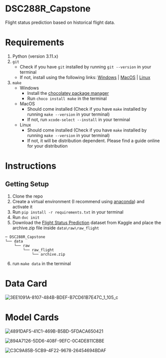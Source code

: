 # DSC288R_Capstone
Flight status prediction based on historical flight data.

# Requirements
1. Python (version 3.11.x)
2. ```git```
    - Check if you have ```git``` installed by running ```git --version``` in your terminal 
    - If not, install using the following links: [Windows](https://git-scm.com/downloads/win) | [MacOS](https://git-scm.com/downloads/mac) |  [Linux](https://git-scm.com/downloads/linux)
3. ```make``` 
    - Windows
        - Install the [chocolatey package manager](https://chocolatey.org/install)
        - Run ```choco install make``` in the terminal
    - MacOS
        - Should come installed (Check if you have ```make``` installed by running ```make --version``` in your terminal)
        - If not, run ```xcode-select --install``` in your terminal
    - Linux
        - Should come installed (Check if you have ```make``` installed by running ```make --version``` in your terminal)
        - If not, it will be distribution dependent. Please find a guide online for your distribution

# Instructions
## Getting Setup
1. Clone the repo
2. Create a virtual environment (I recommend using [anaconda](https://www.anaconda.com/download)) 
and activate it
3. Run ```pip install -r requirements.txt``` in your terminal
4. Run ```dvc init```
5. Download the [Flight Status Prediction](https://www.kaggle.com/datasets/robikscube/flight-delay-dataset-20182022?select=Combined_Flights_2018.csv) dataset from Kaggle and place the archive.zip file inside ```data\raw\raw_flight```
```
─ DSC288R_Capstone
└── data
    └── raw
        └── raw_flight
            └── archive.zip
```
6. run ```make data``` in the terminal


# Data Card

![3EE1091A-8107-484B-BDEF-B7CD61B7E47C_1_105_c](https://github.com/user-attachments/assets/d779c9c5-5347-476c-a104-9ee936a3896e)


# Model Cards

![4891DAF5-41C1-469B-B5BD-5FDACA650421](https://github.com/user-attachments/assets/8f259d50-d5bc-427f-b6d4-be019a7a5f90)

![894A7126-5DD6-408F-9EFC-0C4DE811CBBE](https://github.com/user-attachments/assets/a4d28ad2-6356-4167-9ed1-0bf2abb3b7ab)

![C3C9A85B-5CB9-4F22-9678-26454694BDAF](https://github.com/user-attachments/assets/2853ba27-be16-4778-a65a-afd23a239e62)





